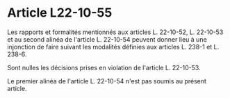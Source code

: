 # Article L22-10-55

Les rapports et formalités mentionnés aux articles L. 22-10-52, L. 22-10-53 et au second alinéa de l'article L. 22-10-54 peuvent donner lieu à une injonction de faire suivant les modalités définies aux articles L. 238-1 et L. 238-6.

Sont nulles les décisions prises en violation de l'article L. 22-10-53.

Le premier alinéa de l'article L. 22-10-54 n'est pas soumis au présent article.
